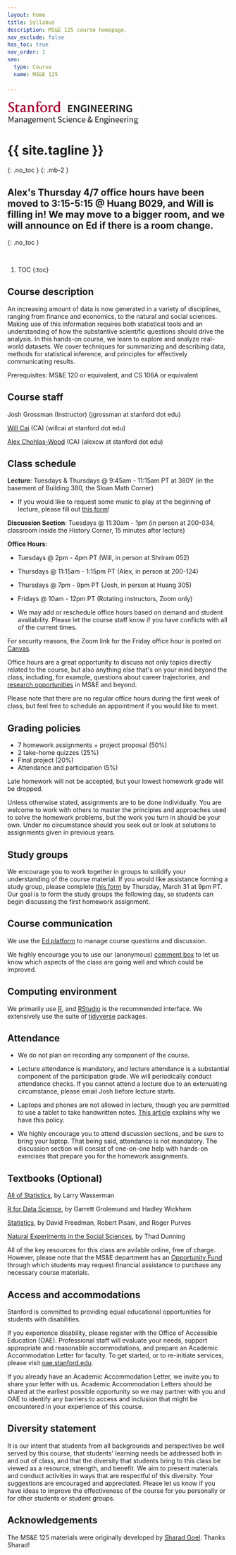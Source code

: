 ```yaml
---
layout: home
title: Syllabus
description: MS&E 125 course homepage.
nav_exclude: false
has_toc: true
nav_order: 1
seo:
  type: Course
  name: MS&E 125

---
```


<img src="assets/msande_logo.jpeg" width="300">

# {{ site.tagline }}
{: .no_toc }
{: .mb-2 }
<!-- {{ site.description }}
{: .fs-6 .fw-300 }
{: .no_toc } -->

<!-- # Syllabus
{: .no_toc } -->

<!-- ### [Study group form](https://forms.gle/1xfXRZ968Xh9XEMY8) (complete by Thursday, March 31 at 9pm PT)
{: .no_toc } -->

## Alex's Thursday 4/7 office hours have been moved to 3:15-5:15 @ Huang B029, and Will is filling in! We may move to a bigger room, and we will announce on Ed if there is a room change.
{: .no_toc }

<br>

1. TOC
{:toc}

## Course description

An increasing amount of data is now generated in a variety of disciplines, 
ranging from finance and economics, to the natural and social sciences.
Making use of this information requires both statistical tools and an
understanding of how the substantive scientific questions should drive
the analysis. In this hands-on course, we learn to explore and analyze
real-world datasets. We cover techniques for summarizing and describing data,
methods for statistical inference, and principles for effectively communicating 
results.

Prerequisites:
MS&E 120 or equivalent, and CS 106A or equivalent

## Course staff

Josh Grossman (Instructor) (jgrossman at stanford dot edu)

[Will Cai](http://www.whereiswillcai.com/) (CA) (willcai at stanford dot edu)

[Alex Chohlas-Wood](https://www.alexchohlaswood.com/) (CA) (alexcw at stanford dot edu)

## Class schedule

**Lecture**: Tuesdays & Thursdays @ 9:45am - 11:15am PT at 380Y (in the basement of Building 380, the Sloan Math Corner)

* If you would like to request some music to play at the beginning of lecture, please fill out [this form](https://forms.gle/9NcD3YGjs9QH98587)!

**Discussion Section**: Tuesdays @ 11:30am - 1pm (in person at 200-034, classroom inside the History Corner, 15 minutes after lecture)

**Office Hours**:

* Tuesdays @ 2pm - 4pm PT (Will, in person at Shriram 052)

* Thursdays @ 11:15am - 1:15pm PT (Alex, in person at 200-124)

* Thursdays @ 7pm - 9pm PT (Josh, in person at Huang 305)

* Fridays @ 10am - 12pm PT (Rotating instructors, Zoom only)

* We may add or reschedule office hours based on demand and student availability. Please let the course staff know if you have conflicts with all of the current times. 

For security reasons, the Zoom link for the Friday office hour is posted on [Canvas](https://canvas.stanford.edu/).

Office hours are a great opportunity to discuss not only topics directly related to the course, 
but also anything else that's on your mind beyond the class, including, for example, 
questions about career trajectories, and [research opportunities](https://sites.google.com/stanford.edu/msande-inclusion/diversity-in-research) in MS&E and beyond.

Please note that there are no regular office hours during the first week of class, but feel free to schedule an appointment if you would like to meet.

## Grading policies

- 7 homework assignments + project proposal (50%)
- 2 take-home quizzes (25%)
- Final project (20%)
- Attendance and participation (5%)

Late homework will not be accepted, but your lowest homework grade will be dropped.

Unless otherwise stated, assignments are to be done individually.
You are welcome to work with others to master the principles and approaches used to
solve the homework problems, but the work you turn in should be your own.
Under no circumstance should you seek out or look at solutions to assignments given in previous years.  

## Study groups

We encourage you to work together in groups to solidify your understanding of the course material. 
If you would like assistance forming a study group, please complete [this form](https://forms.gle/1xfXRZ968Xh9XEMY8) by Thursday, March 31 at 9pm PT. 
Our goal is to form the study groups the following day, 
so students can begin discussing the first homework assignment.

## Course communication 

We use the [Ed platform](https://edstem.org/us/courses/20790/discussion/) to manage course questions and discussion.

We highly encourage you to use our (anonymous) 
[comment box](https://forms.gle/XDECx7JKRNrM2BXq6)
to let us know which aspects of the class
are going well and which could be improved.

## Computing environment

We primarily use [R](http://www.r-project.org/), and [RStudio](http://www.rstudio.com/) is the recommended interface.
We extensively use the suite of [tidyverse](https://www.tidyverse.org/) packages.

## Attendance

<!-- Lectures and office hours are not recorded. The discussion section will be recorded. -->

* We do not plan on recording any component of the course.

* Lecture attendance is mandatory, and lecture attendance is a substantial component of the participation grade. We will periodically conduct attendance checks. If you cannot attend a lecture due to an extenuating circumstance, please email Josh before lecture starts. 

<!-- The teaching staff may periodically conduct attendance checks. -->

* Laptops and phones are not allowed in lecture, though you are permitted to use a tablet to take handwritten notes. [This article](https://www.nytimes.com/2017/11/22/business/laptops-not-during-lecture-or-meeting.html) explains why we have this policy.

* We highly encourage you to attend discussion sections, and be sure to bring your laptop. That being said, attendance is not mandatory. The discussion section will consist of one-on-one help with hands-on exercises that prepare you for the homework assignments. 

<!-- This experience is typically much more valuable and enjoyable if attended in person, though we will attempt to stream the discussion section via Zoom.  -->

## Textbooks (Optional)

[All of Statistics](http://www.stat.cmu.edu/~larry/all-of-statistics/), by Larry Wasserman

[R for Data Science](http://r4ds.had.co.nz), by Garrett Grolemund and Hadley Wickham

[Statistics](http://books.wwnorton.com/books/webad.aspx?id=11597), by David Freedman, Robert Pisani, and Roger Purves

[Natural Experiments in the Social Sciences](http://www.cambridge.org/us/academic/subjects/politics-international-relations/research-methods-politics/natural-experiments-social-sciences-design-based-approach), by Thad Dunning

All of the key resources for this class are avilable online, free of charge. 
However, please note that the MS&E department has an 
[Opportunity Fund](https://forms.gle/QQKJArhELRVYeFnr7)
through which students may request financial assistance to purchase any necessary course materials.

## Access and accommodations

Stanford is committed to providing equal educational opportunities for students with disabilities. 

If you experience disability, please register with the Office of Accessible Education (OAE). Professional staff will evaluate your needs, support appropriate and reasonable accommodations, and prepare an Academic Accommodation Letter for faculty. To get started, or to re-initiate services, please visit [oae.stanford.edu](https://oae.stanford.edu).

If you already have an Academic Accommodation Letter, we invite you to share your letter with us. Academic Accommodation Letters should be shared at the earliest possible opportunity so we may partner with you and OAE to identify any barriers to access and inclusion that might be encountered in your experience of this course.

## Diversity statement

It is our intent that students from all backgrounds and perspectives be well served by this course, that students' learning needs be addressed both in and out of class, and that the diversity that students bring to this class be viewed as a resource, strength, and benefit. We aim to present materials and conduct activities in ways that are respectful of this diversity. Your suggestions are encouraged and appreciated. Please let us know if you have ideas to improve the effectiveness of the course for you personally or for other students or student groups.

## Acknowledgements

The MS&E 125 materials were originally developed by [Sharad Goel](https://5harad.com/). Thanks Sharad!

